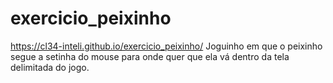 # exercicio_peixinho
 https://cl34-inteli.github.io/exercicio_peixinho/
 Joguinho em que o peixinho segue a setinha do mouse para onde quer que ela vá dentro da tela delimitada do jogo.
